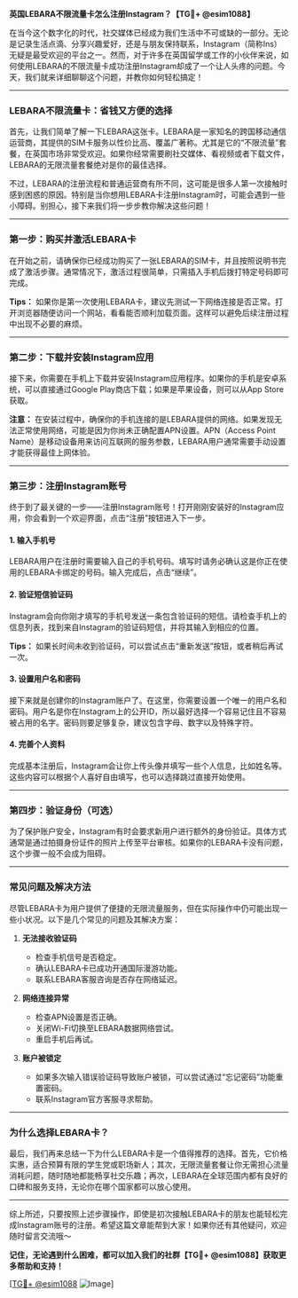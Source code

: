**英国LEBARA不限流量卡怎么注册Instagram？【TG💪+ @esim1088】**

在当今这个数字化的时代，社交媒体已经成为我们生活中不可或缺的一部分。无论是记录生活点滴、分享兴趣爱好，还是与朋友保持联系，Instagram（简称Ins）无疑是最受欢迎的平台之一。然而，对于许多在英国留学或工作的小伙伴来说，如何使用LEBARA的不限流量卡成功注册Instagram却成了一个让人头疼的问题。今天，我们就来详细聊聊这个问题，并教你如何轻松搞定！

---

### **LEBARA不限流量卡：省钱又方便的选择**

首先，让我们简单了解一下LEBARA这张卡。LEBARA是一家知名的跨国移动通信运营商，其提供的SIM卡服务以性价比高、覆盖广著称。尤其是它的“不限流量”套餐，在英国市场非常受欢迎。如果你经常需要刷社交媒体、看视频或者下载文件，LEBARA的无限流量套餐绝对是你的最佳选择。

不过，LEBARA的注册流程和普通运营商有所不同，这可能是很多人第一次接触时感到困惑的原因。特别是当你想用LEBARA卡注册Instagram时，可能会遇到一些小障碍。别担心，接下来我们将一步步教你解决这些问题！

---

### **第一步：购买并激活LEBARA卡**

在开始之前，请确保你已经成功购买了一张LEBARA的SIM卡，并且按照说明书完成了激活步骤。通常情况下，激活过程很简单，只需插入手机后拨打特定号码即可完成。

**Tips：** 如果你是第一次使用LEBARA卡，建议先测试一下网络连接是否正常。打开浏览器随便访问一个网站，看看能否顺利加载页面。这样可以避免后续注册过程中出现不必要的麻烦。

---

### **第二步：下载并安装Instagram应用**

接下来，你需要在手机上下载并安装Instagram应用程序。如果你的手机是安卓系统，可以直接通过Google Play商店下载；如果是苹果设备，则可以从App Store获取。

**注意：** 在安装过程中，确保你的手机连接的是LEBARA提供的网络。如果发现无法正常使用网络，可能是因为你尚未正确配置APN设置。APN（Access Point Name）是移动设备用来访问互联网的服务参数，LEBARA用户通常需要手动设置才能获得最佳上网体验。

---

### **第三步：注册Instagram账号**

终于到了最关键的一步——注册Instagram账号！打开刚刚安装好的Instagram应用，你会看到一个欢迎界面，点击“注册”按钮进入下一步。

#### **1. 输入手机号**
LEBARA用户在注册时需要输入自己的手机号码。填写时请务必确认这是你正在使用的LEBARA卡绑定的号码。输入完成后，点击“继续”。

#### **2. 验证短信验证码**
Instagram会向你刚才填写的手机号发送一条包含验证码的短信。请检查手机上的信息列表，找到来自Instagram的验证码短信，并将其输入到相应的位置。

**Tips：** 如果长时间未收到验证码，可以尝试点击“重新发送”按钮，或者稍后再试一次。

#### **3. 设置用户名和密码**
接下来就是创建你的Instagram账户了。在这里，你需要设置一个唯一的用户名和密码。用户名是你在Instagram上的公开ID，所以最好选择一个容易记住且不容易被占用的名字。密码则要足够复杂，建议包含字母、数字以及特殊字符。

#### **4. 完善个人资料**
完成基本注册后，Instagram会让你上传头像并填写一些个人信息，比如姓名等。这些内容可以根据个人喜好自由填写，也可以选择跳过直接开始使用。

---

### **第四步：验证身份（可选）**

为了保护账户安全，Instagram有时会要求新用户进行额外的身份验证。具体方式通常是通过拍摄身份证件的照片上传至平台审核。如果你的LEBARA卡没有问题，这个步骤一般不会成为阻碍。

---

### **常见问题及解决方法**

尽管LEBARA卡为用户提供了便捷的无限流量服务，但在实际操作中仍可能出现一些小状况。以下是几个常见的问题及其解决方案：

1. **无法接收验证码**
   - 检查手机信号是否稳定。
   - 确认LEBARA卡已成功开通国际漫游功能。
   - 联系LEBARA客服咨询是否存在网络延迟。

2. **网络连接异常**
   - 检查APN设置是否正确。
   - 关闭Wi-Fi切换至LEBARA数据网络尝试。
   - 重启手机后再试。

3. **账户被锁定**
   - 如果多次输入错误验证码导致账户被锁，可以尝试通过“忘记密码”功能重置密码。
   - 联系Instagram官方客服寻求帮助。

---

### **为什么选择LEBARA卡？**

最后，我们再来总结一下为什么LEBARA卡是一个值得推荐的选择。首先，它价格实惠，适合预算有限的学生党或职场新人；其次，无限流量套餐让你无需担心流量消耗问题，随时随地都能畅享社交乐趣；再次，LEBARA在全球范围内都有良好的口碑和服务支持，无论你在哪个国家都可以放心使用。

---

综上所述，只要按照上述步骤操作，即使是初次接触LEBARA卡的朋友也能轻松完成Instagram账号的注册。希望这篇文章能帮到大家！如果你还有其他疑问，欢迎随时留言交流哦～ 

**记住，无论遇到什么困难，都可以加入我们的社群【TG💪+ @esim1088】获取更多帮助和支持！**

[[TG💪+ @esim1088](https://t.me/s/esim1088) ![Image](https://i.postimg.cc/4NQfJmqS/Snipaste-2025-05-13-00-14-12.png)]